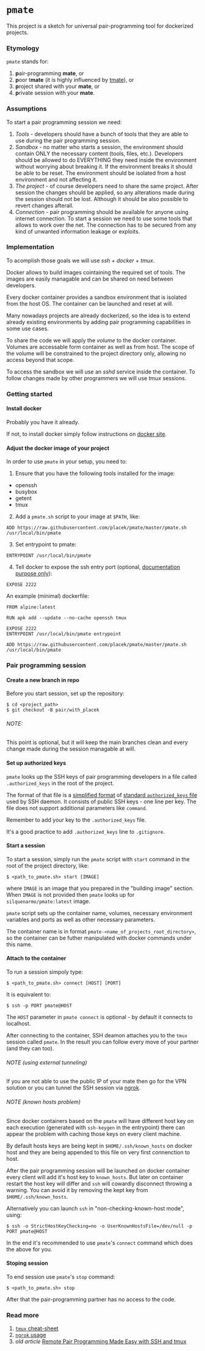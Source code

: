 # `pmate`

This project is a sketch for universal pair-programming tool for dockerized projects.

### Etymology

`pmate` stands for:

1. **p**air-programming **mate**, or
2. **p**oor t**mate** (it is highly influenced by [tmate](https://tmate.io/)), or
3. **p**roject shared with your **mate**, or
4. **p**rivate session with your **mate**.

### Assumptions

To start a pair programming session we need:

1. *Tools* - developers should have a bunch of tools that they are able to use during the pair programming session.
2. *Sandbox* - no matter who starts a session, the environment should contain ONLY the necessary content (tools, files, etc.). Developers should be allowed to do EVERYTHING they need inside the environment without worrying about breaking it. If the environment breaks it should be able to be reset. The environment should be isolated from a host environment and not affecting it.
3. *The project* - of course developers need to share the same project. After session the changes should be applied, so any alterations made during the session should not be lost. Although it should be also possible to revert changes afterall.
4. *Connection* - pair programming should be available for anyone using internet connection. To start a session we need to use some tools that allows to work over the net. The connection has to be secured from any kind of unwanted information leakage or exploits.

### Implementation

To acomplish those goals we will use _ssh_ + _docker_ + _tmux_.

Docker allows to build images cointaining the required set of tools. The images are easily managable and can be shared on need between developers.

Every docker container provides a sandbox environment that is isolated from the host OS. The container can be launched and reset at will.

Many nowadays projects are already dockerized, so the idea is to extend already existing environments by adding pair programming capabilities in some use cases.

To share the code we will apply the _volume_ to the docker container. Volumes are accessable form container as well as from host. The scope of the volume will be constrained to the project directory only, allowing no access beyond that scope.

To access the sandbox we will use an _sshd_ service inside the container. To follow changes made by other programmers we will use _tmux_ sessions.

### Getting started

#### Install docker

Probably you have it already.

If not, to install docker simply follow instructions on [docker site](https://docs.docker.com/get-docker/).

#### Adjust the docker image of your project

In order to use `pmate` in your setup, you need to:

1.  Ensure that you have the following tools installed for the image:
  * openssh
  * busybox
  * getent
  * tmux

2. Add a `pmate.sh` script to your image at `$PATH`, like:

```docker
ADD https://raw.githubusercontent.com/placek/pmate/master/pmate.sh /usr/local/bin/pmate
```

3. Set entrypoint to pmate:

```docker
ENTRYPOINT /usr/local/bin/pmate
```

4. Tell docker to expose the ssh entry port (optional, [documentation purpose only](https://stackoverflow.com/questions/22111060/what-is-the-difference-between-expose-and-publish-in-docker#:~:text=Short%20answer%3A,to%20a%20running%20container%20port)):

```docker
EXPOSE 2222
```

An example (minimal) dockerfile:

```docker
FROM alpine:latest

RUN apk add --update --no-cache openssh tmux

EXPOSE 2222
ENTRYPOINT /usr/local/bin/pmate entrypoint

ADD https://raw.githubusercontent.com/placek/pmate/master/pmate.sh /usr/local/bin/pmate
```

### Pair programming session

#### Create a new branch in repo

Before you start session, set up the repository:

    $ cd <project_path>
    $ git checkout -B pair/with_placek

###### NOTE:
This point is optional, but it will keep the main branches clean and every change made during the session managable at will.

#### Set up authorized keys

`pmate` looks up the SSH keys of pair programming developers in a file called `.authorized_keys` in the root of the project.

The format of that file is a [simplified format](https://github.com/placek/pmate/blob/master/pmate.sh#L15) of [standard `authorized_keys` file](https://www.digitalocean.com/community/tutorials/how-to-configure-ssh-key-based-authentication-on-a-linux-server) used by SSH daemon. It consists of public SSH keys - one line per key. The file does not support additional parameters like `command`.

Remember to add your key to the `.authorized_keys` file.

It's a good practice to add `.authorized_keys` line to `.gitignore`.

#### Start a session

To start a session, simply run the `pmate` script with `start` command in the root of the project directory, like:

```
$ <path_to_pmate.sh> start [IMAGE]
```

where `IMAGE` is an image that you prepared in the "building image" section. When `IMAGE` is not provided then `pmate` looks up for `silquenarmo/pmate:latest` image.

`pmate` script sets up the container name, volumes, necessary environment variables and ports as well as other necessary parameters.

The container name is in format `pmate-<name_of_projects_root_directory>`, so the container can be futher manipulated with docker commands under this name.

#### Attach to the container

To run a session simpoly type:

```
$ <path_to_pmate.sh> connect [HOST] [PORT]
```

It is equivalent to:

```
$ ssh -p PORT pmate@HOST
```

The `HOST` parameter in `pmate connect` is optional - by default it connects to localhost.

After connecting to the container, SSH deamon attaches you to the `tmux` session called `pmate`. In the result you can follow every move of your partner (and they can too).

###### NOTE (using external tunneling)

If you are not able to use the public IP of your mate then go for the VPN solution or you can tunnel the SSH session via [ngrok](https://ngrok.com).

###### NOTE (known hosts problem)

Since docker containers based on the `pmate` will have different host key on each execution (generated with `ssh-keygen` in the entrypoint) there can appear the problem with caching those keys on every client machine.

By default hosts keys are being kept in `$HOME/.ssh/known_hosts` on docker host and they are being appended to this file on very first connenction to host.

After the pair programming session will be launched on docker container every client will add it's host key to `known_hosts`. But later on container restart the host key will differ and `ssh` will cowardly disconnect throwing a warning. You can avoid it by removing the kept key from `$HOME/.ssh/known_hosts`.

Alternatively you can launch `ssh` in "non-checking-known-host mode", using:

```
$ ssh -o StrictHostKeyChecking=no -o UserKnownHostsFile=/dev/null -p PORT pmate@HOST
```

In the end it's recommended to use `pmate`'s `connect` command which does the above for you.

#### Stoping session

To end session use `pmate`'s `stop` command:

```
$ <path_to_pmate.sh> stop
```

After that the pair-programming partner has no access to the code.

### Read more

1. [`tmux` cheat-sheet](https://tmuxcheatsheet.com/)
2. [`ngrok` usage](https://ngrok.com/docs/getting-started)
3. _old article_ [Remote Pair Programming Made Easy with SSH and tmux](http://hamvocke.com/blog/remote-pair-programming-with-tmux/)
